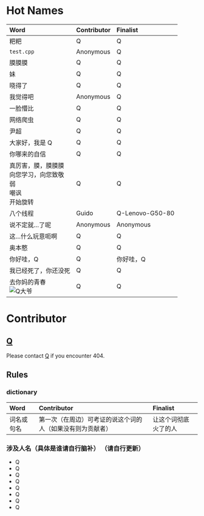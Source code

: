 # Hot Names

|Word|Contributor|Finalist|
|:--|:-----------|:-------|
|粑粑| Q|Q|
|`test.cpp`|Anonymous|Q|
|膜膜膜|Q|Q|
|妹|Q|Q|
|晓得了|Q|Q|
|我觉得吧|Anonymous|Q|
|一脸懵比|Q|Q|
|网络爬虫|Q|Q|
|尹超|Q|Q| 
|大家好，我是 Q|Q|Q|
|你哪来的自信|Q|Q|
|真厉害，膜，膜膜膜<br>向您学习，向您致敬<br> 弱 <br> 嘲讽 <br> 开始旋转|Q|Q|
|八个线程 |Guido|Q-Lenovo-G50-80|
|说不定就…了呢| Anonymous|Anonymous|
|这…什么玩意呃啊| Q|Q|
|奥本憨|Q|Q|
|你好哇，Q|Q|你好哇，Q|
|我已经死了，你还没死|Q|Q|
|去你妈的青春<br>![Q大爷](http://ww2.sinaimg.cn/large/006HJ39wgy1feil3xygt0j305v05ujri.jpg)|Q|Q|
# Contributor
## [**Q**](https://github.com/mcfloundinho/Q)

Please contact [Q](https://github.com/Q) if you encounter 404.

## Rules  

### dictionary
|Word|Contributor|Finalist|
|:--|:-----------|:-------|
|词名或句名|第一次（在周边）可考证的说这个词的人（如果没有则为贡献者）|让这个词彻底火了的人|  



### 涉及人名（具体是谁请自行脑补） （请自行更新）
- Q
- Q
- Q
- Q
- Q
- Q
- Q
- Q


